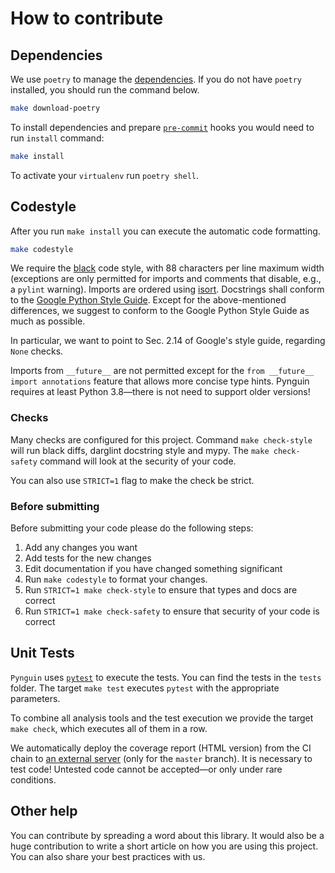 # How to contribute

## Dependencies

We use `poetry` to manage the [dependencies](https://github.com/python-poetry/poetry).
If you do not have `poetry` installed, you should run the command below.

```bash
make download-poetry
```

To install dependencies and prepare [`pre-commit`](https://pre-commit.com/) hooks you would need to run `install` command:

```bash
make install
```

To activate your `virtualenv` run `poetry shell`.

## Codestyle

After you run `make install` you can execute the automatic code formatting.

```bash
make codestyle
```

We require the [black](https://github.com/psf/black) code style,
with 88 characters per line maximum width (exceptions are only permitted for imports
and comments that disable, e.g., a `pylint` warning).
Imports are ordered using [isort](https://github.com/timothycrosley/isort).
Docstrings shall conform to the
[Google Python Style Guide](https://google.github.io/styleguide/pyguide.html).
Except for the above-mentioned differences,
we suggest to conform to the Google Python Style Guide as much as possible.

In particular, we want to point to Sec. 2.14 of Google's style guide,
regarding `None` checks.

Imports from `__future__` are not permitted except for the `from __future__ import
 annotations` feature that allows more concise type hints.
Pynguin requires at least Python 3.8—there is not need to support older versions!

### Checks

Many checks are configured for this project.
Command `make check-style` will run black diffs,
darglint docstring style and mypy.
The `make check-safety` command will look at the security of your code.

You can also use `STRICT=1` flag to make the check be strict.

### Before submitting

Before submitting your code please do the following steps:

1. Add any changes you want
1. Add tests for the new changes
1. Edit documentation if you have changed something significant
1. Run `make codestyle` to format your changes.
1. Run `STRICT=1 make check-style` to ensure that types and docs are correct
1. Run `STRICT=1 make check-safety` to ensure that security of your code is correct

## Unit Tests

`Pynguin` uses [`pytest`](https://pytest.org) to execute the tests.
You can find the tests in the `tests` folder.
The target `make test` executes `pytest` with the appropriate parameters.

To combine all analysis tools and the test execution
we provide the target `make check`,
which executes all of them in a row.

We automatically deploy the coverage report (HTML version) from the CI chain
to [an external server](https://pagedeploy.lukasczyk.me/pynguincoverage/) (only for
the `master` branch).
It is necessary to test code!
Untested code cannot be accepted—or only under rare conditions.

## Other help

You can contribute by spreading a word about this library.
It would also be a huge contribution to write
a short article on how you are using this project.
You can also share your best practices with us.
